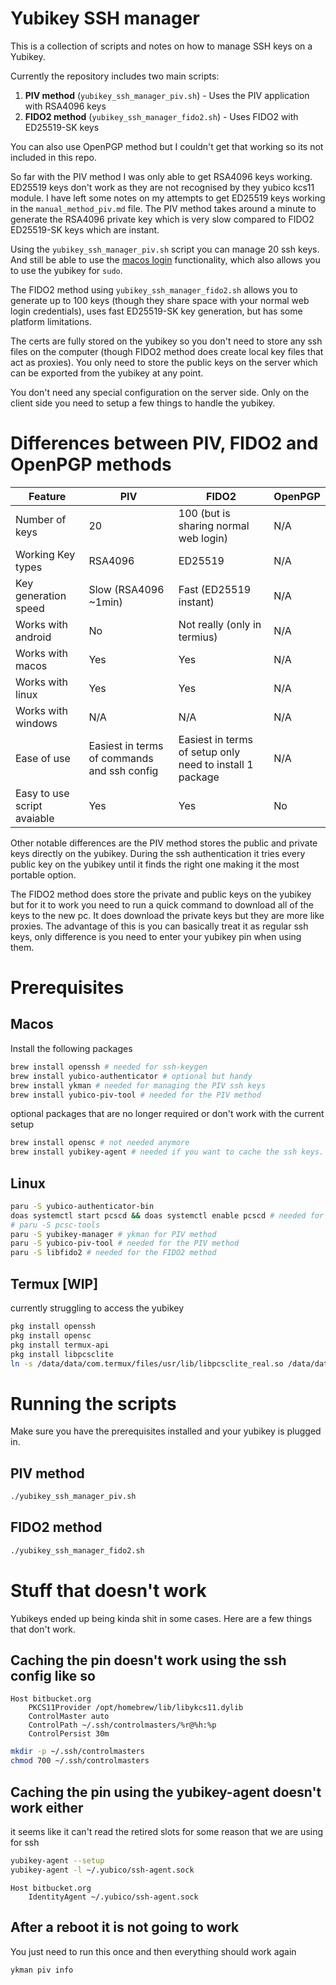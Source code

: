 # Yubikey SSH manager

This is a collection of scripts and notes on how to manage SSH keys on a Yubikey.

Currently the repository includes two main scripts:

1. **PIV method** (`yubikey_ssh_manager_piv.sh`) - Uses the PIV application with RSA4096 keys
2. **FIDO2 method** (`yubikey_ssh_manager_fido2.sh`) - Uses FIDO2 with ED25519-SK keys

You can also use OpenPGP method but I couldn't get that working so its not included in this repo.

So far with the PIV method I was only able to get RSA4096 keys working. ED25519 keys don't work as they are not recognised by they yubico kcs11 module. I have left some notes on my attempts to get ED25519 keys working in the `manual_method_piv.md` file. The PIV method takes around a minute to generate the RSA4096 private key which is very slow compared to FIDO2 ED25519-SK keys which are instant.

Using the `yubikey_ssh_manager_piv.sh` script you can manage 20 ssh keys. And still be able to use the [macos login](https://support.yubico.com/hc/en-us/articles/360016649059-YubiKey-for-macOS-login) functionality, which also allows you to use the yubikey for `sudo`. 

The FIDO2 method using `yubikey_ssh_manager_fido2.sh` allows you to generate up to 100 keys (though they share space with your normal web login credentials), uses fast ED25519-SK key generation, but has some platform limitations.

The certs are fully stored on the yubikey so you don't need to store any ssh files on the computer (though FIDO2 method does create local key files that act as proxies). You only need to store the public keys on the server which can be exported from the yubikey at any point.

You don't need any special configuration on the server side. Only on the client side you need to setup a few things to handle the yubikey.

# Differences between PIV, FIDO2 and OpenPGP methods

| Feature                     | PIV                         | FIDO2                       | OpenPGP                    |
|-----------------------------|-----------------------------|-----------------------------|----------------------------|
| Number of keys              | 20                          | 100 (but is sharing normal web login)                         | N/A                        |
| Working Key types			  | RSA4096			            | ED25519                     | N/A                        |
| Key generation speed        | Slow (RSA4096 ~1min)        | Fast (ED25519 instant)      | N/A                        |
| Works with android		  | No                          | Not really (only in termius)| N/A                        |
| Works with macos            | Yes						    | Yes                         | N/A                        |	
| Works with linux            | Yes						    | Yes                         | N/A                        |	
| Works with windows          | N/A						    | N/A                         | N/A                        |	
| Ease of use                 | Easiest in terms of commands and ssh config | Easiest in terms of setup only need to install 1 package | N/A                        |	
| Easy to use script avaiable | Yes						    | Yes                         | No                         |	

Other notable differences are the PIV method stores the public and private keys directly on the yubikey. During the ssh authentication it tries every public key on the yubikey until it finds the right one making it the most portable option.

The FIDO2 method does store the private and public keys on the yubikey but for it to work you need to run a quick command to download all of the keys to the new pc. It does download the private keys but they are more like proxies. The advantage of this is you can basically treat it as regular ssh keys, only difference is you need to enter your yubikey pin when using them.

# Prerequisites

## Macos

Install the following packages

```bash
brew install openssh # needed for ssh-keygen
brew install yubico-authenticator # optional but handy
brew install ykman # needed for managing the PIV ssh keys
brew install yubico-piv-tool # needed for the PIV method
```

optional packages that are no longer required or don't work with the current setup

```bash
brew install opensc # not needed anymore
brew install yubikey-agent # needed if you want to cache the ssh keys. otherwise you need to enter your pin every time doesn't work with the slots
```

## Linux

```bash
paru -S yubico-authenticator-bin
doas systemctl start pcscd && doas systemctl enable pcscd # needed for PIV tools to work 
# paru -S pcsc-tools
paru -S yubikey-manager # ykman for PIV method
paru -S yubico-piv-tool # needed for the PIV method
paru -S libfido2 # needed for the FIDO2 method
```

## Termux [WIP]
currently struggling to access the yubikey

```bash
pkg install openssh
pkg install opensc
pkg install termux-api
pkg install libpcsclite
ln -s /data/data/com.termux/files/usr/lib/libpcsclite_real.so /data/data/com.termux/files/usr/lib/libpcsclite_real.so.1
```

# Running the scripts

Make sure you have the prerequisites installed and your yubikey is plugged in.

## PIV method
```bash
./yubikey_ssh_manager_piv.sh
```

## FIDO2 method
```bash
./yubikey_ssh_manager_fido2.sh
```

# Stuff that doesn't work

Yubikeys ended up being kinda shit in some cases. Here are a few things that don't work.

## Caching the pin doesn't work using the ssh config like so

```config
Host bitbucket.org
	PKCS11Provider /opt/homebrew/lib/libykcs11.dylib
	ControlMaster auto
	ControlPath ~/.ssh/controlmasters/%r@%h:%p
	ControlPersist 30m
```

```bash
mkdir -p ~/.ssh/controlmasters
chmod 700 ~/.ssh/controlmasters
```

## Caching the pin using the yubikey-agent doesn't work either

it seems like it can't read the retired slots for some reason that we are using for ssh

```bash
yubikey-agent --setup
yubikey-agent -l ~/.yubico/ssh-agent.sock
```

```config
Host bitbucket.org
	IdentityAgent ~/.yubico/ssh-agent.sock
```

## After a reboot it is not going to work

You just need to run this once and then everything should work again 

```bash
ykman piv info
```